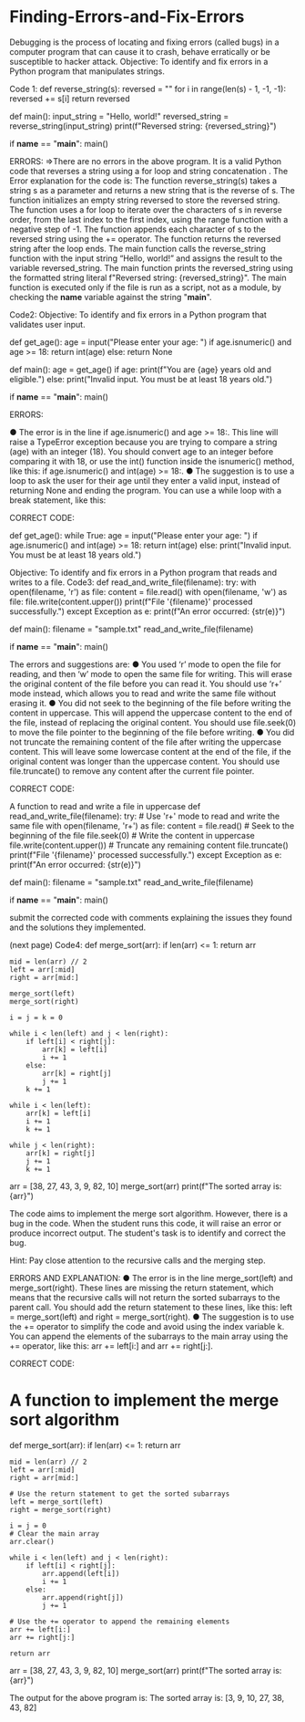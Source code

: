 # Finding-Errors-and-Fix-Errors
Debugging is the process of locating and fixing errors (called bugs) in a computer program that can cause it to crash, behave erratically or be susceptible to hacker attack.
Objective: To identify and fix errors in a Python program that manipulates strings.

Code 1:
def reverse_string(s):
    reversed = ""
    for i in range(len(s) - 1, -1, -1):
        reversed += s[i]
    return reversed

def main():
    input_string = "Hello, world!"
    reversed_string = reverse_string(input_string)
    print(f"Reversed string: {reversed_string}")

if __name__ == "__main__":
    main()

ERRORS:
=>There are no errors in the above program. It is a valid Python code that reverses a string using a for loop and string concatenation
.
The  Error explanation for the code is:
The function reverse_string(s) takes a string s as a parameter and returns a new string that is the reverse of s.
The function initializes an empty string reversed to store the reversed string.
The function uses a for loop to iterate over the characters of s in reverse order, from the last index to the first index, using the range function with a negative step of -1.
The function appends each character of s to the reversed string using the += operator.
The function returns the reversed string after the loop ends.
The main function calls the reverse_string function with the input string “Hello, world!” and assigns the result to the variable reversed_string.
The main function prints the reversed_string using the formatted string literal f"Reversed string: {reversed_string}".
The main function is executed only if the file is run as a script, not as a module, by checking the __name__ variable against the string "__main__". 





Code2:
Objective: To identify and fix errors in a Python program that validates user input.

def get_age():
    age = input("Please enter your age: ")
    if age.isnumeric() and age >= 18:
        return int(age)
    else:
        return None

def main():
    age = get_age()
    if age:
        print(f"You are {age} years old and eligible.")
    else:
        print("Invalid input. You must be at least 18 years old.")

if __name__ == "__main__":
    main()

ERRORS:

●	The error is in the line if age.isnumeric() and age >= 18:. This line will raise a TypeError exception because you are trying to compare a string (age) with an integer (18). You should convert age to an integer before comparing it with 18, or use the int() function inside the isnumeric() method, like this: if age.isnumeric() and int(age) >= 18:.
●	The suggestion is to use a loop to ask the user for their age until they enter a valid input, instead of returning None and ending the program. You can use a while loop with a break statement, like this:

CORRECT CODE:

def get_age():
    while True:
        age = input("Please enter your age: ")
        if age.isnumeric() and int(age) >= 18:
            return int(age)
        else:
            print("Invalid input. You must be at least 18 years old.")





Objective: To identify and fix errors in a Python program that reads and writes to a file.
Code3:
def read_and_write_file(filename):
    try:
        with open(filename, 'r') as file:
            content = file.read()
        with open(filename, 'w') as file:
            file.write(content.upper())
        print(f"File '{filename}' processed successfully.")
    except Exception as e:
        print(f"An error occurred: {str(e)}")

def main():
    filename = "sample.txt"
    read_and_write_file(filename)

if __name__ == "__main__":
    main()

The errors and suggestions are:
●	You used ‘r’ mode to open the file for reading, and then ‘w’ mode to open the same file for writing. This will erase the original content of the file before you can read it. You should use ‘r+’ mode instead, which allows you to read and write the same file without erasing it.
●	You did not seek to the beginning of the file before writing the content in uppercase. This will append the uppercase content to the end of the file, instead of replacing the original content. You should use file.seek(0) to move the file pointer to the beginning of the file before writing.
●	You did not truncate the remaining content of the file after writing the uppercase content. This will leave some lowercase content at the end of the file, if the original content was longer than the uppercase content. You should use file.truncate() to remove any content after the current file pointer.


CORRECT CODE:

A function to read and write a file in uppercase
def read_and_write_file(filename):
    try:
        # Use 'r+' mode to read and write the same file
        with open(filename, 'r+') as file:
            content = file.read()
            # Seek to the beginning of the file
            file.seek(0)
            # Write the content in uppercase
            file.write(content.upper())
            # Truncate any remaining content
            file.truncate()
        print(f"File '{filename}' processed successfully.")
    except Exception as e:
        print(f"An error occurred: {str(e)}")

def main():
    filename = "sample.txt"
    read_and_write_file(filename)

if __name__ == "__main__":
    main()


submit the corrected code with comments explaining the issues they found and the solutions they implemented.



(next page)
Code4:
def merge_sort(arr):
    if len(arr) <= 1:
        return arr
    
    mid = len(arr) // 2
    left = arr[:mid]
    right = arr[mid:]
    
    merge_sort(left)
    merge_sort(right)
    
    i = j = k = 0
    
    while i < len(left) and j < len(right):
        if left[i] < right[j]:
            arr[k] = left[i]
            i += 1
        else:
            arr[k] = right[j]
            j += 1
        k += 1
    
    while i < len(left):
        arr[k] = left[i]
        i += 1
        k += 1
    
    while j < len(right):
        arr[k] = right[j]
        j += 1
        k += 1

arr = [38, 27, 43, 3, 9, 82, 10]
merge_sort(arr)
print(f"The sorted array is: {arr}")

The code aims to implement the merge sort algorithm. However, there is a bug in the code. When the student runs this code, it will raise an error or produce incorrect output. The student's task is to identify and correct the bug.

Hint: Pay close attention to the recursive calls and the merging step.

ERRORS AND EXPLANATION:
●	The error is in the line merge_sort(left) and merge_sort(right). These lines are missing the return statement, which means that the recursive calls will not return the sorted subarrays to the parent call. You should add the return statement to these lines, like this: left = merge_sort(left) and right = merge_sort(right).
●	The suggestion is to use the += operator to simplify the code and avoid using the index variable k. You can append the elements of the subarrays to the main array using the += operator, like this: arr += left[i:] and arr += right[j:].


CORRECT CODE:
# A function to implement the merge sort algorithm
def merge_sort(arr):
    if len(arr) <= 1:
        return arr
    
    mid = len(arr) // 2
    left = arr[:mid]
    right = arr[mid:]
    
    # Use the return statement to get the sorted subarrays
    left = merge_sort(left)
    right = merge_sort(right)
    
    i = j = 0
    # Clear the main array
    arr.clear()
    
    while i < len(left) and j < len(right):
        if left[i] < right[j]:
            arr.append(left[i])
            i += 1
        else:
            arr.append(right[j])
            j += 1
    
    # Use the += operator to append the remaining elements
    arr += left[i:]
    arr += right[j:]

    return arr

arr = [38, 27, 43, 3, 9, 82, 10]
merge_sort(arr)
print(f"The sorted array is: {arr}")

The output for the above program is:
The sorted array is: [3, 9, 10, 27, 38, 43, 82]


